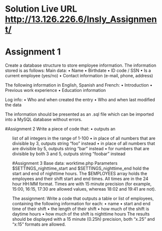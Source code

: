 # Solution Live URL http://13.126.226.6/Insly_Assignment/

# Assignment 1
Create a database structure to store employee information. The information stored is as follows:
Main data:
• Name
• Birthdate
• ID code / SSN
• Is a current employee (yes/no)
• Contact information (e-mail, phone, address)

The following information in English, Spanish and French:
• Introduction
• Previous work experience
• Education information

Log info:
• Who and when created the entry
• Who and when last modified the data

The information should be presented as an .sql file which can be imported into a MySQL database without errors.

#Assignment 2
Write a piece of code that:
• outputs an <ul> list of all integers in the range of 1-100
• in place of all numbers that are divisible by 3, outputs string “foo” instead
• in place of all numbers that are divisible by 5, outputs string “bar” instead
• for numbers that are divisible by both 3 and 5, outputs string “foobar” instead

#Assignment 3
Base data: worktime.php
Parameters $SETTINGS_nighttime_start and $SETTINGS_nighttime_end hold the start and end of nighttime hours.
The $EMPLOYEES array holds the employees and their shift start and end times.
All times are in the 24 hour HH:MM format. Times are with 15 minute precision (for
example, 15:00, 16:15, 17:30 are allowed values, whereas 18:02 and 19:41 are not).

The assignment:
Write a code that outputs a table or list of employees, containing the following information for each:
• name
• start and end time of their shift
• the length of their shift
• how much of the shift is daytime hours
• how much of the shift is nighttime hours
The results should be displayed with a 15 minute (0.25h) precision, both “x.25” and
“x:15” formats are allowed.
